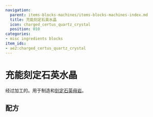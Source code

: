 ```yaml
---
navigation:
  parent: items-blocks-machines/items-blocks-machines-index.md
  title: 充能刻定石英水晶
  icon: charged_certus_quartz_crystal
  position: 010
categories:
- misc ingredients blocks
item_ids:
- ae2:charged_certus_quartz_crystal
---
```


# 充能刻定石英水晶

<ItemImage id="charged_certus_quartz_crystal" scale="4" />

经过<ItemLink id="charger" />加工的<ItemLink id="certus_quartz_crystal" />。用于制造<ItemLink id="fluix_crystal" />和[刻定石英母岩](budding_certus.md)。

## 配方

<RecipeFor id="charged_certus_quartz_crystal" />
